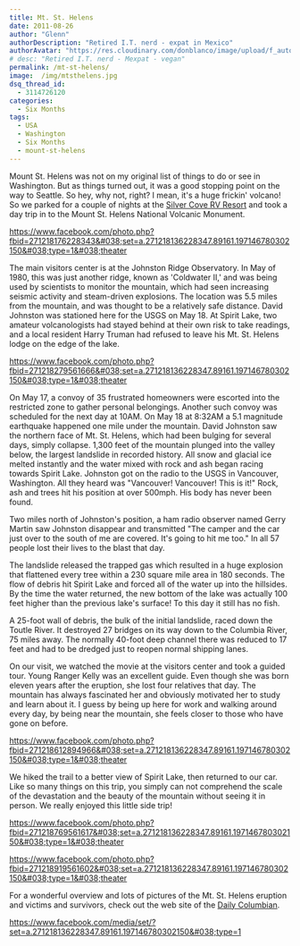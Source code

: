 ```yaml
---
title: Mt. St. Helens
date: 2011-08-26
author: "Glenn"
authorDescription: "Retired I.T. nerd - expat in Mexico"
authorAvatar: "https://res.cloudinary.com/donblanco/image/upload/f_auto,q_auto/Vagabondians/avatar-small.png"
# desc: "Retired I.T. nerd - Mexpat - vegan"
permalink: /mt-st-helens/
image:  /img/mtsthelens.jpg
dsq_thread_id:
  - 3114726120
categories:
  - Six Months
tags:
  - USA
  - Washington
  - Six Months
  - mount-st-helens
---
```

Mount St. Helens was not on my original list of things to do or see in Washington. But as things turned out, it was a good stopping point on the way to Seattle. So hey, why not, right? I mean, it's a huge frickin' volcano! So we parked for a couple of nights at the <a href="https://www.silvercovervresort.com/" target="_blank">Silver Cove RV Resort</a> and took a day trip in to the Mount St. Helens National Volcanic Monument.

https://www.facebook.com/photo.php?fbid=271218176228343&#038;set=a.271218136228347.89161.197146780302150&#038;type=1&#038;theater

The main visitors center is at the Johnston Ridge Observatory. In May of 1980, this was just another ridge, known as 'Coldwater II,' and was being used by scientists to monitor the mountain, which had seen increasing seismic activity and steam-driven explosions. The location was 5.5 miles from the mountain, and was thought to be a relatively safe distance. David Johnston was stationed here for the USGS on May 18. At Spirit Lake, two amateur volcanologists had stayed behind at their own risk to take readings, and a local resident Harry Truman had refused to leave his Mt. St. Helens lodge on the edge of the lake.

https://www.facebook.com/photo.php?fbid=271218279561666&#038;set=a.271218136228347.89161.197146780302150&#038;type=1&#038;theater

On May 17, a convoy of 35 frustrated homeowners were escorted into the restricted zone to gather personal belongings. Another such convoy was scheduled for the next day at 10AM. On May 18 at 8:32AM a 5.1 magnitude earthquake happened one mile under the mountain. David Johnston saw the northern face of Mt. St. Helens, which had been bulging for several days, simply collapse. 1,300 feet of the mountain plunged into the valley below, the largest landslide in recorded history. All snow and glacial ice melted instantly and the water mixed with rock and ash began racing towards Spirit Lake. Johnston got on the radio to the USGS in Vancouver, Washington. All they heard was "Vancouver! Vancouver! This is it!" Rock, ash and trees hit his position at over 500mph. His body has never been found.

Two miles north of Johnston's position, a ham radio observer named Gerry Martin saw Johnston disappear and transmitted "The camper and the car just over to the south of me are covered. It's going to hit me too." In all 57 people lost their lives to the blast that day.

The landslide released the trapped gas which resulted in a huge explosion that flattened every tree within a 230 square mile area in 180 seconds. The flow of debris hit Spirit Lake and forced all of the water up into the hillsides. By the time the water returned, the new bottom of the lake was actually 100 feet higher than the previous lake's surface! To this day it still has no fish.

A 25-foot wall of debris, the bulk of the initial landslide, raced down the Toutle River. It destroyed 27 bridges on its way down to the Columbia River, 75 miles away. The normally 40-foot deep channel there was reduced to 17 feet and had to be dredged just to reopen normal shipping lanes.

On our visit, we watched the movie at the visitors center and took a guided tour. Young Ranger Kelly was an excellent guide. Even though she was born eleven years after the eruption, she lost four relatives that day. The mountain has always fascinated her and obviously motivated her to study and learn about it. I guess by being up here for work and walking around every day, by being near the mountain, she feels closer to those who have gone on before.

https://www.facebook.com/photo.php?fbid=271218612894966&#038;set=a.271218136228347.89161.197146780302150&#038;type=1&#038;theater

We hiked the trail to a better view of Spirit Lake, then returned to our car. Like so many things on this trip, you simply can not comprehend the scale of the devastation and the beauty of the mountain without seeing it in person. We really enjoyed this little side trip!

https://www.facebook.com/photo.php?fbid=271218769561617&#038;set=a.271218136228347.89161.197146780302150&#038;type=1&#038;theater

https://www.facebook.com/photo.php?fbid=271218919561602&#038;set=a.271218136228347.89161.197146780302150&#038;type=1&#038;theater

For a wonderful overview and lots of pictures of the Mt. St. Helens eruption and victims and survivors, check out the web site of the <a href="https://www.columbian.com/news/mount-st-helens/" target="_blank">Daily Columbian</a>.

https://www.facebook.com/media/set/?set=a.271218136228347.89161.197146780302150&#038;type=1